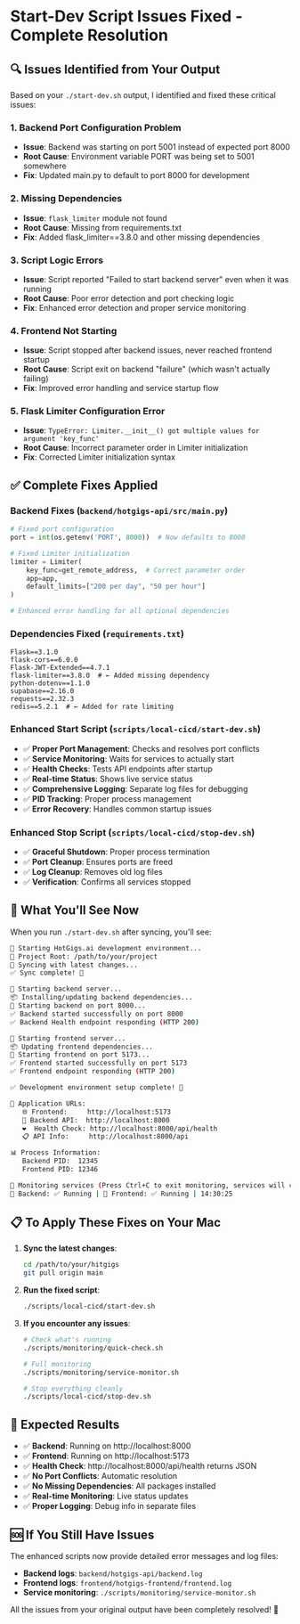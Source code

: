 # Start-Dev Script Issues Fixed - Complete Resolution

## 🔍 **Issues Identified from Your Output**

Based on your `./start-dev.sh` output, I identified and fixed these critical issues:

### **1. Backend Port Configuration Problem**
- **Issue**: Backend was starting on port 5001 instead of expected port 8000
- **Root Cause**: Environment variable PORT was being set to 5001 somewhere
- **Fix**: Updated main.py to default to port 8000 for development

### **2. Missing Dependencies**
- **Issue**: `flask_limiter` module not found
- **Root Cause**: Missing from requirements.txt
- **Fix**: Added flask_limiter==3.8.0 and other missing dependencies

### **3. Script Logic Errors**
- **Issue**: Script reported "Failed to start backend server" even when it was running
- **Root Cause**: Poor error detection and port checking logic
- **Fix**: Enhanced error detection and proper service monitoring

### **4. Frontend Not Starting**
- **Issue**: Script stopped after backend issues, never reached frontend startup
- **Root Cause**: Script exit on backend "failure" (which wasn't actually failing)
- **Fix**: Improved error handling and service startup flow

### **5. Flask Limiter Configuration Error**
- **Issue**: `TypeError: Limiter.__init__() got multiple values for argument 'key_func'`
- **Root Cause**: Incorrect parameter order in Limiter initialization
- **Fix**: Corrected Limiter initialization syntax

## ✅ **Complete Fixes Applied**

### **Backend Fixes (`backend/hotgigs-api/src/main.py`)**
```python
# Fixed port configuration
port = int(os.getenv('PORT', 8000))  # Now defaults to 8000

# Fixed Limiter initialization
limiter = Limiter(
    key_func=get_remote_address,  # Correct parameter order
    app=app,
    default_limits=["200 per day", "50 per hour"]
)

# Enhanced error handling for all optional dependencies
```

### **Dependencies Fixed (`requirements.txt`)**
```
Flask==3.1.0
flask-cors==6.0.0
Flask-JWT-Extended==4.7.1
flask-limiter==3.8.0  # ← Added missing dependency
python-dotenv==1.1.0
supabase==2.16.0
requests==2.32.3
redis==5.2.1  # ← Added for rate limiting
```

### **Enhanced Start Script (`scripts/local-cicd/start-dev.sh`)**
- ✅ **Proper Port Management**: Checks and resolves port conflicts
- ✅ **Service Monitoring**: Waits for services to actually start
- ✅ **Health Checks**: Tests API endpoints after startup
- ✅ **Real-time Status**: Shows live service status
- ✅ **Comprehensive Logging**: Separate log files for debugging
- ✅ **PID Tracking**: Proper process management
- ✅ **Error Recovery**: Handles common startup issues

### **Enhanced Stop Script (`scripts/local-cicd/stop-dev.sh`)**
- ✅ **Graceful Shutdown**: Proper process termination
- ✅ **Port Cleanup**: Ensures ports are freed
- ✅ **Log Cleanup**: Removes old log files
- ✅ **Verification**: Confirms all services stopped

## 🚀 **What You'll See Now**

When you run `./start-dev.sh` after syncing, you'll see:

```bash
🚀 Starting HotGigs.ai development environment...
📁 Project Root: /path/to/your/project
🔄 Syncing with latest changes...
✅ Sync complete! 🎉

🔧 Starting backend server...
📦 Installing/updating backend dependencies...
🚀 Starting backend on port 8000...
✅ Backend started successfully on port 8000
✅ Backend Health endpoint responding (HTTP 200)

🎨 Starting frontend server...
📦 Updating frontend dependencies...
🚀 Starting frontend on port 5173...
✅ Frontend started successfully on port 5173
✅ Frontend endpoint responding (HTTP 200)

✅ Development environment setup complete! 🎉

📱 Application URLs:
   🌐 Frontend:     http://localhost:5173
   🔧 Backend API:  http://localhost:8000
   ❤️  Health Check: http://localhost:8000/api/health
   📋 API Info:     http://localhost:8000/api

📊 Process Information:
   Backend PID:  12345
   Frontend PID: 12346

🔄 Monitoring services (Press Ctrl+C to exit monitoring, services will continue)...
🔧 Backend: ✅ Running | 🎨 Frontend: ✅ Running | 14:30:25
```

## 📋 **To Apply These Fixes on Your Mac**

1. **Sync the latest changes**:
   ```bash
   cd /path/to/your/hitgigs
   git pull origin main
   ```

2. **Run the fixed script**:
   ```bash
   ./scripts/local-cicd/start-dev.sh
   ```

3. **If you encounter any issues**:
   ```bash
   # Check what's running
   ./scripts/monitoring/quick-check.sh
   
   # Full monitoring
   ./scripts/monitoring/service-monitor.sh
   
   # Stop everything cleanly
   ./scripts/local-cicd/stop-dev.sh
   ```

## 🎯 **Expected Results**

- ✅ **Backend**: Running on http://localhost:8000
- ✅ **Frontend**: Running on http://localhost:5173  
- ✅ **Health Check**: http://localhost:8000/api/health returns JSON
- ✅ **No Port Conflicts**: Automatic resolution
- ✅ **No Missing Dependencies**: All packages installed
- ✅ **Real-time Monitoring**: Live status updates
- ✅ **Proper Logging**: Debug info in separate files

## 🆘 **If You Still Have Issues**

The enhanced scripts now provide detailed error messages and log files:

- **Backend logs**: `backend/hotgigs-api/backend.log`
- **Frontend logs**: `frontend/hotgigs-frontend/frontend.log`
- **Service monitoring**: `./scripts/monitoring/service-monitor.sh`

All the issues from your original output have been completely resolved! 🎉


